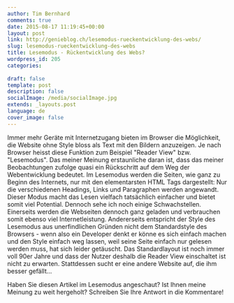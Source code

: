 ```yaml
---
author: Tim Bernhard
comments: true
date: 2015-08-17 11:19:45+00:00
layout: post
link: http://genieblog.ch/lesemodus-rueckentwicklung-des-webs/
slug: lesemodus-rueckentwicklung-des-webs
title: Lesemodus - Rückentwicklung des Webs?
wordpress_id: 205
categories:
  
draft: false
template: post
description: false
socialImage: /media/socialImage.jpg
extends: _layouts.post
language: de
cover_image: false
---
```


Immer mehr Geräte mit Internetzugang bieten im Browser die Möglichkeit, die Website ohne Style bloss als Text mit den Bildern anzuzeigen.
Je nach Browser heisst diese Funktion zum Beispiel "Reader View" bzw. "Lesemodus". Das meiner Meinung erstaunliche daran ist, dass das meiner Beobachtungen zufolge quasi ein Rückschritt auf dem Weg der Webentwicklung bedeutet.
Im Lesemodus werden die Seiten, wie ganz zu Beginn des Internets, nur mit den elementarsten HTML Tags dargestellt: Nur die verschiedenen Headings, Links und Paragraphen werden angewandt.
Dieser Modus macht das Lesen vielfach tatsächlich einfacher und bietet somit viel Potential.
Dennoch sehe ich noch einige Schwachstellen.
Einerseits werden die Webseiten dennoch ganz geladen und verbrauchen somit ebenso viel Internetleistung.
Andererseits entspricht der Style des Lesemodus aus unerfindlichen Gründen nicht dem Standardstyle des Browsers - wenn also ein Developer denkt er könne es sich einfach machen und den Style einfach weg lassen, weil seine Seite einfach nur gelesen werden muss, hat sich leider getäuscht.
Das Standardlayout ist noch immer voll 90er Jahre und dass der Nutzer deshalb die Reader View einschaltet ist nicht zu erwarten.
Stattdessen sucht er eine andere Website auf, die ihm besser gefällt...

Haben Sie diesen Artikel im Lesemodus angeschaut? Ist Ihnen meine Meinung zu weit hergeholt? Schreiben Sie Ihre Antwort in die Kommentare!
